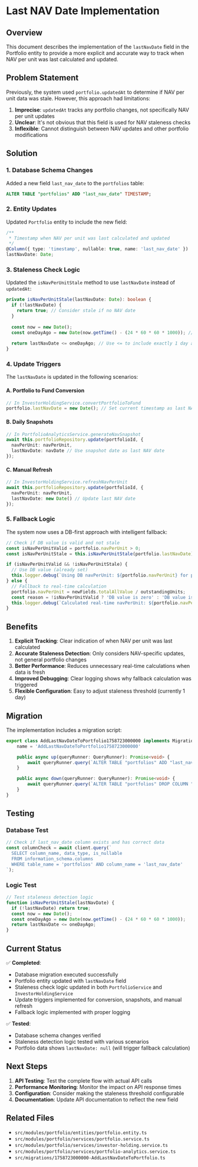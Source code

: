 # Last NAV Date Implementation

## Overview

This document describes the implementation of the `lastNavDate` field in the Portfolio entity to provide a more explicit and accurate way to track when NAV per unit was last calculated and updated.

## Problem Statement

Previously, the system used `portfolio.updatedAt` to determine if NAV per unit data was stale. However, this approach had limitations:

1. **Imprecise**: `updatedAt` tracks any portfolio changes, not specifically NAV per unit updates
2. **Unclear**: It's not obvious that this field is used for NAV staleness checks
3. **Inflexible**: Cannot distinguish between NAV updates and other portfolio modifications

## Solution

### 1. Database Schema Changes

Added a new field `last_nav_date` to the `portfolios` table:

```sql
ALTER TABLE "portfolios" ADD "last_nav_date" TIMESTAMP;
```

### 2. Entity Updates

Updated `Portfolio` entity to include the new field:

```typescript
/**
 * Timestamp when NAV per unit was last calculated and updated
 */
@Column({ type: 'timestamp', nullable: true, name: 'last_nav_date' })
lastNavDate: Date;
```

### 3. Staleness Check Logic

Updated the `isNavPerUnitStale` method to use `lastNavDate` instead of `updatedAt`:

```typescript
private isNavPerUnitStale(lastNavDate: Date): boolean {
  if (!lastNavDate) {
    return true; // Consider stale if no NAV date
  }
  
  const now = new Date();
  const oneDayAgo = new Date(now.getTime() - (24 * 60 * 60 * 1000)); // 24 hours ago
  
  return lastNavDate <= oneDayAgo; // Use <= to include exactly 1 day ago
}
```

### 4. Update Triggers

The `lastNavDate` is updated in the following scenarios:

#### A. Portfolio to Fund Conversion
```typescript
// In InvestorHoldingService.convertPortfolioToFund
portfolio.lastNavDate = new Date(); // Set current timestamp as last NAV date
```

#### B. Daily Snapshots
```typescript
// In PortfolioAnalyticsService.generateNavSnapshot
await this.portfolioRepository.update(portfolioId, {
  navPerUnit: navPerUnit,
  lastNavDate: navDate // Use snapshot date as last NAV date
});
```

#### C. Manual Refresh
```typescript
// In InvestorHoldingService.refreshNavPerUnit
await this.portfolioRepository.update(portfolioId, {
  navPerUnit: navPerUnit,
  lastNavDate: new Date() // Update last NAV date
});
```

### 5. Fallback Logic

The system now uses a DB-first approach with intelligent fallback:

```typescript
// Check if DB value is valid and not stale
const isNavPerUnitValid = portfolio.navPerUnit > 0;
const isNavPerUnitStale = this.isNavPerUnitStale(portfolio.lastNavDate);

if (isNavPerUnitValid && !isNavPerUnitStale) {
  // Use DB value (already set)
  this.logger.debug(`Using DB navPerUnit: ${portfolio.navPerUnit} for portfolio ${portfolioId} (lastNavDate: ${portfolio.lastNavDate})`);
} else {
  // Fallback to real-time calculation
  portfolio.navPerUnit = newFields.totalAllValue / outstandingUnits;
  const reason = !isNavPerUnitValid ? 'DB value is zero' : 'DB value is stale';
  this.logger.debug(`Calculated real-time navPerUnit: ${portfolio.navPerUnit} for portfolio ${portfolioId} (reason: ${reason}, lastNavDate: ${portfolio.lastNavDate})`);
}
```

## Benefits

1. **Explicit Tracking**: Clear indication of when NAV per unit was last calculated
2. **Accurate Staleness Detection**: Only considers NAV-specific updates, not general portfolio changes
3. **Better Performance**: Reduces unnecessary real-time calculations when data is fresh
4. **Improved Debugging**: Clear logging shows why fallback calculation was triggered
5. **Flexible Configuration**: Easy to adjust staleness threshold (currently 1 day)

## Migration

The implementation includes a migration script:

```typescript
export class AddLastNavDateToPortfolio1758723000000 implements MigrationInterface {
    name = 'AddLastNavDateToPortfolio1758723000000'

    public async up(queryRunner: QueryRunner): Promise<void> {
        await queryRunner.query(`ALTER TABLE "portfolios" ADD "last_nav_date" TIMESTAMP`);
    }

    public async down(queryRunner: QueryRunner): Promise<void> {
        await queryRunner.query(`ALTER TABLE "portfolios" DROP COLUMN "last_nav_date"`);
    }
}
```

## Testing

### Database Test
```javascript
// Check if last_nav_date column exists and has correct data
const columnCheck = await client.query(`
  SELECT column_name, data_type, is_nullable 
  FROM information_schema.columns 
  WHERE table_name = 'portfolios' AND column_name = 'last_nav_date'
`);
```

### Logic Test
```javascript
// Test staleness detection logic
function isNavPerUnitStale(lastNavDate) {
  if (!lastNavDate) return true;
  const now = new Date();
  const oneDayAgo = new Date(now.getTime() - (24 * 60 * 60 * 1000));
  return lastNavDate <= oneDayAgo;
}
```

## Current Status

✅ **Completed**:
- Database migration executed successfully
- Portfolio entity updated with `lastNavDate` field
- Staleness check logic updated in both `PortfolioService` and `InvestorHoldingService`
- Update triggers implemented for conversion, snapshots, and manual refresh
- Fallback logic implemented with proper logging

✅ **Tested**:
- Database schema changes verified
- Staleness detection logic tested with various scenarios
- Portfolio data shows `lastNavDate: null` (will trigger fallback calculation)

## Next Steps

1. **API Testing**: Test the complete flow with actual API calls
2. **Performance Monitoring**: Monitor the impact on API response times
3. **Configuration**: Consider making the staleness threshold configurable
4. **Documentation**: Update API documentation to reflect the new field

## Related Files

- `src/modules/portfolio/entities/portfolio.entity.ts`
- `src/modules/portfolio/services/portfolio.service.ts`
- `src/modules/portfolio/services/investor-holding.service.ts`
- `src/modules/portfolio/services/portfolio-analytics.service.ts`
- `src/migrations/1758723000000-AddLastNavDateToPortfolio.ts`
